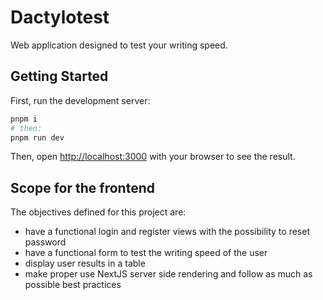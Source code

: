 # Dactylotest

Web application designed to test your writing speed.

## Getting Started

First, run the development server:

```bash
pnpm i
# then:
pnpm run dev
```

Then, open [http://localhost:3000](http://localhost:3000) with your browser to see the result.

## Scope for the frontend

The objectives defined for this project are:

- have a functional login and register views with the possibility to reset password
- have a functional form to test the writing speed of the user
- display user results in a table
- make proper use NextJS server side rendering and follow as much as possible best practices

